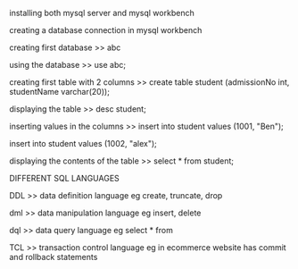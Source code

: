 installing both mysql server and mysql workbench

creating a database connection in mysql workbench

creating first database >> abc

using the database >> use abc;

creating first table with 2 columns >> create table student (admissionNo int, studentName varchar(20));

displaying the table >> desc student;

inserting values in the columns >> insert into student values (1001, "Ben");
 
insert into student values (1002, "alex");

displaying the contents of the table >> select * from student;

DIFFERENT SQL LANGUAGES

DDL >> data definition language eg create, truncate, drop

dml >> data manipulation language eg insert, delete

dql >> data query language eg select * from

TCL >> transaction control language eg in ecommerce website 
has commit and rollback statements